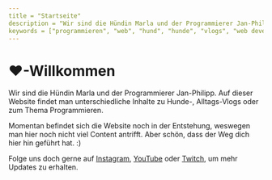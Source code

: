 ```yaml
---
title = "Startseite"
description = "Wir sind die Hündin Marla und der Programmierer Jan-Philipp. Auf dieser Website findet man unterschiedliche Inhalte zu Hunde-, Alltags-Vlogs oder zum Thema Programmieren."
keywords = ["programmieren", "web", "hund", "hunde", "vlogs", "web development", "rust", "go", "html", "css", "js", "javascript", "ts", "typescript"]
---
```


# ❤-Willkommen

Wir sind die Hündin Marla und der Programmierer Jan-Philipp. Auf dieser Website findet man unterschiedliche Inhalte zu Hunde-, Alltags-Vlogs oder zum Thema Programmieren.

Momentan befindet sich die Website noch in der Entstehung, weswegen man hier noch nicht viel Content antrifft. Aber schön, dass der Weg dich hier hin geführt hat. :)

Folge uns doch gerne auf [Instagram](https://www.instagram.com/marla.one/), [YouTube](https://www.youtube.com/channel/UCVPdKKb08DTGFxFfO5SOPzA) oder [Twitch](https://www.twitch.tv/marla_dev), um mehr Updates zu erhalten.